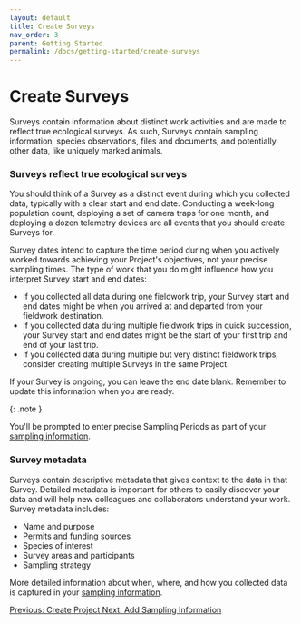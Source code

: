 ```yaml
---
layout: default
title: Create Surveys
nav_order: 3
parent: Getting Started
permalink: /docs/getting-started/create-surveys
---
```


# Create Surveys

Surveys contain information about distinct work activities and are made to reflect true ecological surveys. As such, Surveys contain sampling information, species observations, files and documents, and potentially other data, like uniquely marked animals.

### Surveys reflect true ecological surveys

You should think of a Survey as a distinct event during which you collected data, typically with a clear start and end date. Conducting a week-long population count, deploying a set of camera traps for one month, and deploying a dozen telemetry devices are all events that you should create Surveys for.

Survey dates intend to capture the time period during when you actively worked towards achieving your Project's objectives, not your precise sampling times. The type of work that you do might influence how you interpret Survey start and end dates:

- If you collected all data during one fieldwork trip, your Survey start and end dates might be when you arrived at and departed from your fieldwork destination.
- If you collected data during multiple fieldwork trips in quick succession, your Survey start and end dates might be the start of your first trip and end of your last trip.
- If you collected data during multiple but very distinct fieldwork trips, consider creating multiple Surveys in the same Project.

If your Survey is ongoing, you can leave the end date blank. Remember to update this information when you are ready.

{: .note }

You'll be prompted to enter precise Sampling Periods as part of your [sampling information](/docs/getting-started/add-sampling-information).

### Survey metadata

Surveys contain descriptive metadata that gives context to the data in that Survey. Detailed metadata is important for others to easily discover your data and will help new colleagues and collaborators understand your work. Survey metadata includes:

- Name and purpose
- Permits and funding sources
- Species of interest
- Survey areas and participants
- Sampling strategy

More detailed information about when, where, and how you collected data is captured in your [sampling information](/docs/getting-started/add-sampling-information).

<a class="float-left" href="./create-projects">
Previous: Create Project
</a>
<a class="float-right" href="./add-sampling-information">
Next: Add Sampling Information
</a>
